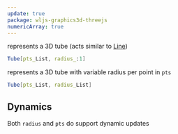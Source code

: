 ```yaml
---
update: true
package: wljs-graphics3d-threejs
numericArray: true
---
```

represents a 3D tube (acts similar to [Line](frontend/Reference/Graphics3D/Line.md))

```mathematica
Tube[pts_List, radius_:1]
```

represents a 3D tube with variable radius per point in `pts`

```mathematica
Tube[pts_List, radius_List]
```


## Dynamics
Both `radius` and `pts` do support dynamic updates